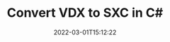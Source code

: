 ---
############################# Static ############################
layout: "auto-gen-conversion"
date: 2022-03-01T15:12:22
draft: false
otherformats: doc docm docx dot dotm dotx epub md odt ott pdf rtf tex txt vdx vsdm vsdx vssm vssx vstm vstx vsx vtx xps
breadcrumb: VDX to SXC in C#

############################# Head ############################
head_title: "VDX to SXC Converter in C#"
head_description: "Convert VDX to SXC in .NET using a few lines of code. Use the GroupDocs Document Conversion API to convert over 160 file formats."

############################# Header ############################
title: "Convert VDX to SXC in C#"
description: "VDX to SXC conversion with a few lines of .NET code"
bg_image: "https://cms.admin.containerize.com/templates/aspose/App_Themes/V3/images/bg/header1.png"
bg_overlay: false
button:
    enable: true

############################# SubMenu ############################
submenu:
    enable: true

    left:
        img_alt: "GroupDocs.Conversion for .NET"
        image: "https://cms.admin.containerize.com/templates/groupdocs/images/product-logos/90x90-noborder/groupdocs-conversion-net.png"
        product: "GroupDocs.Conversion"
        platform: ".NET"

    

############################# About ############################
about:
    enable: true
    title: "About GroupDocs.Conversion для .NET API"
    content: |
        [GroupDocs.Conversion for .NET](https://products.groupdocs.com/conversion/net/) can be used to convert Microsoft Word, Excel, PowerPoint, PDF, Visio and other formats. GroupDocs.Conversion is a standalone API that is suitable for back-end and internal systems where high performance is required. It does not depend on any software such as Microsoft or Open Office.
    

overview:
    enable: true
    content: |
        Convert your VDX files to SXC in .NET easily. You can use just a couple of C# code lines in any platform of your choice like - Windows, Linux, macOS.
        You can try VDX to SXC conversion for free and evaluate conversion results quality.
        Along with simple file conversion scenarios you can try more advanced options for loading source VDX file and for saving output SXC result. 
        
        For example, for the source VDX file you may use the following load options:

        * auto-detect file format;
        * specify password for protected files (if file format supports it);
        * replace missing fonts to preserve document appearance.
        
        There are also advanced convert options for the SXC file:

        * convert specific document page or page range;
        * add a watermark to the converted SXC file.

        Once conversion is completed you can save your SXC file to the local file path or any third-party storage like FTP, Amazon S3, Google Drive, Dropbox etc.
        Please note - to convert VDX to SXC there is no need for any additional software installed - like MS Office, Open Office, Adobe Acrobat Reader etc. 


############################# Steps ############################
steps:
    enable: true
    title_left: "Steps to convert VDX to SXC in C#"
    content_left: |
        [GroupDocs.Conversion](https://products.groupdocs.com/conversion/net/) makes it easy for developers to convert a VDX file to SXC with a few lines of code.

        * Create an instance of the Converter class and provide the file VDX with the full path
        * Create and set ConvertOptions for SXC type.
        * Call the Converter.Convert method and pass the full path and format (SXC) as a parameter
        
    title_right: "System Requirements"
    content_right: |
        Basic conversion with GroupDocs.Conversion for .NET can be done in just a few simple steps. Our APIs are supported on all major platforms and operating systems. Before executing the code below, make sure you have the following prerequisites installed on your system.

        * Operating systems: Microsoft Windows, Linux, MacOS
        * Development environments: Microsoft Visual Studio, Xamarin, MonoDevelop
        * Frameworks: .NET Framework, .NET Standard, .NET Core, Mono
        * Get the latest GroupDocs.Conversion for .NET from [Nuget](https://www.nuget.org/packages/groupdocs.conversion)
        
    code: |
        ```cs
        // Load VDX file
        var converter = new GroupDocs.Conversion.Converter("template.vdx");
        // Set conversion parameters for SXC format
        var convertOptions = converter.GetPossibleConversions()["sxc"].ConvertOptions;
        // Convert to SXC format
        converter.Convert("output.sxc", convertOptions);        
        ```
        
demos:
    enable: true
    title: "VDX to SXC Live Demo"
    content: |
       Convert VDX to SXC now by visiting the [GroupDocs.Conversion App](https://products.groupdocs.app/conversion/family) website. Online demo has the following advantages
          

more_formats:
    enable: true
    title: "Other supported transformations VDX"
    content: "You can also convert VDX to many other file formats. Please see the list below."
       
       
back_to_top:
    enable: true
---